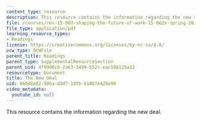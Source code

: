 ```yaml
---
content_type: resource
description: This resource contains the information regarding the new deal.
file: /courses/res-15-003-shaping-the-future-of-work-15-662x-spring-2016/860d8e82906ad4d719fb61867e428e99_MITRES_15_003S16_newdeal.pdf
file_type: application/pdf
learning_resource_types:
- Readings
license: https://creativecommons.org/licenses/by-nc-sa/4.0/
ocw_type: OCWFile
parent_title: Readings
parent_type: SupplementalResourceSection
parent_uid: 4f99d0cb-2a63-3499-552c-eac598125a32
resourcetype: Document
title: The New Deal
uid: 860d8e82-906a-d4d7-19fb-61867e428e99
video_metadata:
  youtube_id: null
---
```

This resource contains the information regarding the new deal.